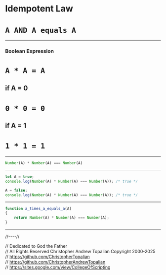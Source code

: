 # Idempotent Law  
# **`A AND A equals A`**

---

### Boolean Expression  
# **`A * A = A`**

## if A = 0  
# **`0 * 0 = 0`**

## if A = 1  
# **`1 * 1 = 1`**

---

```javascript
Number(A) * Number(A) === Number(A)
```

---

```javascript
let A = true;
console.log(Number(A) * Number(A) === Number(A)); /* true */

A = false;
console.log(Number(A) * Number(A) === Number(A)); /* true */
```

---

```javascript
function a_times_a_equals_a(A)
{
    return Number(A) * Number(A) === Number(A);
}
```

---

//----//

// Dedicated to God the Father  
// All Rights Reserved  Christopher Andrew Topalian Copyright 2000-2025  
// https://github.com/ChristopherTopalian  
// https://github.com/ChristopherAndrewTopalian  
// https://sites.google.com/view/CollegeOfScripting

